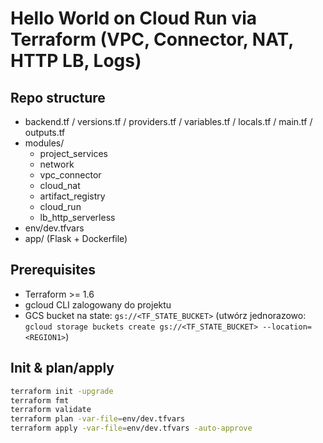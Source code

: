 # Hello World on Cloud Run via Terraform (VPC, Connector, NAT, HTTP LB, Logs)

## Repo structure
- backend.tf / versions.tf / providers.tf / variables.tf / locals.tf / main.tf / outputs.tf
- modules/
  - project_services
  - network
  - vpc_connector
  - cloud_nat
  - artifact_registry
  - cloud_run
  - lb_http_serverless
- env/dev.tfvars
- app/ (Flask + Dockerfile)

## Prerequisites
- Terraform >= 1.6
- gcloud CLI zalogowany do projektu
- GCS bucket na state: `gs://<TF_STATE_BUCKET>` (utwórz jednorazowo: `gcloud storage buckets create gs://<TF_STATE_BUCKET> --location=<REGION1>`)

## Init & plan/apply
```bash
terraform init -upgrade
terraform fmt
terraform validate
terraform plan -var-file=env/dev.tfvars
terraform apply -var-file=env/dev.tfvars -auto-approve
